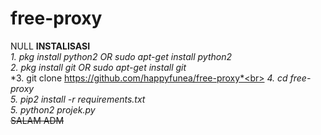 # free-proxy
NULL
**INSTALISASI**<br>
*1. pkg install python2 OR sudo apt-get install python2*<br>
*2. pkg install git OR sudo apt-get install git*<br>
*3. git clone https://github.com/happyfunea/free-proxy*<br>
*4. cd free-proxy*<br>
*5. pip2 install -r requirements.txt*<br>
*5. python2 projek.py*<br>
~~SALAM ADM~~
